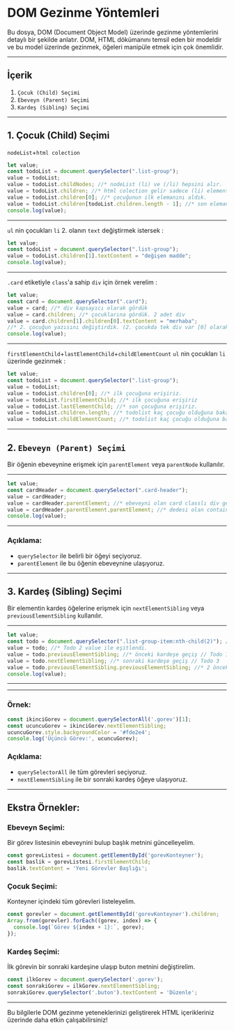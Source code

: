 # DOM Gezinme Yöntemleri

Bu dosya, DOM (Document Object Model) üzerinde gezinme yöntemlerini detaylı bir şekilde anlatır. DOM, HTML dökümanını temsil eden bir modeldir ve bu model üzerinde gezinmek, öğeleri manipüle etmek için çok önemlidir.

---

## İçerik

1. `Çocuk (Child) Seçimi`
2. `Ebeveyn (Parent) Seçimi`
3. `Kardeş (Sibling) Seçimi`
---

## 1. **Çocuk (Child) Seçimi**
`nodeList`+`html colection`
```javascript
let value;
const todoList = document.querySelector(".list-group");
value = todoList;
value = todoList.childNodes; //* nodeList (li) ve (/li) hepsini alır.
value = todoList.children; //* html colection gelir sadece (li) elementleri alır.
value = todoList.children[0]; //* çocuğunun ilk elemanını aldık.
value = todoList.children[todoList.children.length - 1]; //* son elemanı aldık.
console.log(value);
```
---
`ul` nin çocukları `li` 2. olanın `text` değiştirmek istersek :
```javascript
let value;
const todoList = document.querySelector(".list-group");
value = todoList.children[1].textContent = "değişen madde";
console.log(value);
```
---
`.card` etiketiyle `class`'a sahip `div` için örnek verelim :
```javascript
let value;
const card = document.querySelector(".card");
value = card; //* div kapsayıcı olarak gördük
value = card.children; //* çocuklarına gördük. 2 adet div
value = card.children[1].children[0].textContent = "merhaba";
//* 2. çocuğun yazısını değiştirdik. (2. çocukda tek div var [0] olarak belirtilmelidir.)
console.log(value);
```
---
`firstElementChild`+`lastElementChild`+`childElementCount`
`ul` nin çocukları `li` üzerinde gezinmek :
```javascript
let value;
const todoList = document.querySelector(".list-group");
value = todoList;
value = todoList.children[0]; //* ilk çocuğuna erişiriz.
value = todoList.firstElementChild; //* ilk çocuğuna erişiriz
value = todoList.lastElementChild; //* son çocuğuna erişiriz.
value = todoList.children.length; //* todolist kaç çocuğu olduğuna bakarız. [4]
value = todoList.childElementCount; //* todolist kaç çocuğu olduğuna bakarız. [4]
```
---





## 2. `Ebeveyn (Parent) Seçimi`
Bir öğenin ebeveynine erişmek için `parentElement` veya `parentNode` kullanılır.

---
```javascript
let value;
const cardHeader = document.querySelector(".card-header");
value = cardHeader;
value = cardHeader.parentElement; //* ebeveyni olan card classlı div gelir.
value = cardHeader.parentElement.parentElement; //* dedesi olan container div gelir.
console.log(value);
```
---
### Açıklama:
- `querySelector` ile belirli bir öğeyi seçiyoruz.
- `parentElement` ile bu öğenin ebeveynine ulaşıyoruz.
---





## 3. **Kardeş (Sibling) Seçimi**
Bir elementin kardeş öğelerine erişmek için `nextElementSibling` veya `previousElementSibling` kullanılır.

---
```javascript
let value;
const todo = document.querySelector(".list-group-item:nth-child(2)"); //* Todo 2 seçildi.
value = todo; //* Todo 2 value ile eşitlendi.
value = todo.previousElementSibling; //* önceki kardeşe geçiş // Todo 1
value = todo.nextElementSibling; //* sonraki kardeşe geçiş // Todo 3
value = todo.previousElementSibling.previousElementSibling; //* 2 önceki kardeşer gider // Null (Kardeş yok.)
console.log(value);
```
---



---
### Örnek:

```javascript
const ikinciGorev = document.querySelectorAll('.gorev')[1];
const ucuncuGorev = ikinciGorev.nextElementSibling;
ucuncuGorev.style.backgroundColor = '#fde2e4';
console.log('Üçüncü Görev:', ucuncuGorev);
```

### Açıklama:
- `querySelectorAll` ile tüm görevleri seçiyoruz.
- `nextElementSibling` ile bir sonraki kardeş öğeye ulaşıyoruz.

---

## Ekstra Örnekler:

### Ebeveyn Seçimi:
Bir görev listesinin ebeveynini bulup başlık metnini güncelleyelim.

```javascript
const gorevListesi = document.getElementById('gorevKonteyner');
const baslik = gorevListesi.firstElementChild;
baslik.textContent = 'Yeni Görevler Başlığı';
```

### Çocuk Seçimi:
Konteyner içindeki tüm görevleri listeleyelim.

```javascript
const gorevler = document.getElementById('gorevKonteyner').children;
Array.from(gorevler).forEach((gorev, index) => {
  console.log(`Görev ${index + 1}:`, gorev);
});
```

### Kardeş Seçimi:
İlk görevin bir sonraki kardeşine ulaşıp buton metnini değiştirelim.

```javascript
const ilkGorev = document.querySelector('.gorev');
const sonrakiGorev = ilkGorev.nextElementSibling;
sonrakiGorev.querySelector('.buton').textContent = 'Düzenle';
```

---

Bu bilgilerle DOM gezinme yeteneklerinizi geliştirerek HTML içerikleriniz üzerinde daha etkin çalışabilirsiniz!

